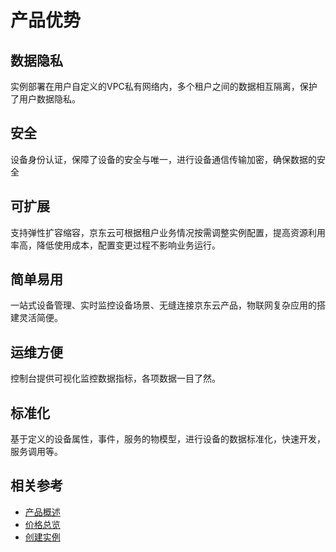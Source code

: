 # 产品优势

## 数据隐私

实例部署在用户自定义的VPC私有网络内，多个租户之间的数据相互隔离，保护了用户数据隐私。

## 安全

设备身份认证，保障了设备的安全与唯一，进行设备通信传输加密，确保数据的安全

## 可扩展

支持弹性扩容缩容，京东云可根据租户业务情况按需调整实例配置，提高资源利用率高，降低使用成本，配置变更过程不影响业务运行。

## 简单易用

一站式设备管理、实时监控设备场景、无缝连接京东云产品，物联网复杂应用的搭建灵活简便。

## 运维方便

控制台提供可视化监控数据指标，各项数据一目了然。

## 标准化

基于定义的设备属性，事件，服务的物模型，进行设备的数据标准化，快速开发，服务调用等。

## 相关参考

- [产品概述](../Introduction/Product-Overview.md)
- [价格总览](../Pricing/Price-Overview.md)
- [创建实例](../Getting-Started/Create-Instance.md)
